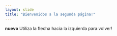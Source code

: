 ```yaml
---
layout: slide
title: "Bienvenidos a la segunda página!"
---
```

**nuevo**
Utiliza la flecha hacia la izquierda para volver!
